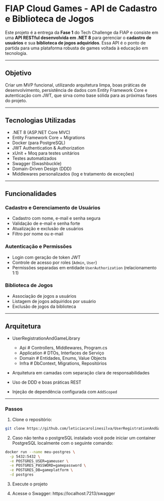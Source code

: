 # FIAP Cloud Games - API de Cadastro e Biblioteca de Jogos

Este projeto é a entrega da **Fase 1** do Tech Challenge da FIAP e consiste em uma **API RESTful desenvolvida em
.NET 8** para gerenciar o **cadastro de usuários** e sua **biblioteca de jogos adquiridos**.
Essa API é o ponto de partida para uma plataforma robusta de games voltada à educação em tecnologia.

---

## Objetivo

Criar um MVP funcional, utilizando arquitetura limpa, boas práticas de desenvolvimento, persistência de dados com Entity Framework Core 
e autenticação com JWT, que sirva como base sólida para as próximas fases do projeto.

---

## Tecnologias Utilizadas

- .NET 8 (ASP.NET Core MVC)
- Entity Framework Core + Migrations
- Docker (para PostgreSQL)
- JWT Authentication & Authorization
- xUnit + Moq para testes unitários
- Testes automatizados
- Swagger (Swashbuckle)
- Domain-Driven Design (DDD)
- Middlewares personalizados (log e tratamento de exceções)

---

##  Funcionalidades

### Cadastro e Gerenciamento de Usuários
- Cadastro com nome, e-mail e senha segura
- Validação de e-mail e senha forte
- Atualização e exclusão de usuários
- Filtro por nome ou e-mail

###  Autenticação e Permissões
- Login com geração de token JWT
- Controle de acesso por roles (`Admin`, `User`)
- Permissões separadas em entidade `UserAuthorization` (relacionamento 1:1)

### Biblioteca de Jogos
- Associação de jogos a usuários
- Listagem de jogos adquiridos por usuário
- Exclusão de jogos da biblioteca

---

##  Arquitetura
- UserRegistrationAndGameLibrary
  - Api # Controllers, Middlewares, Program.cs
  - Application # DTOs, Interfaces de Serviço
  - Domain # Entidades, Enums, Value Objects
  - Infra # DbContext, Migrations, Repositórios

- Arquitetura em camadas com separação clara de responsabilidades
- Uso de DDD e boas práticas REST
- Injeção de dependência configurada com `AddScoped`

---

###  Passos

1. Clone o repositório:
```bash
git clone https://github.com/leticiacarolinesilva/UserRegistrationAndGameLibrary.git
```
2. Caso não tenha o postgreSQL instalado você pode iniciar um container PostgreSQL localmente com o seguinte comando:

```bash
docker run --name meu-postgres \
  -p 5432:5432 \
  -e POSTGRES_USER=gameuser \
  -e POSTGRES_PASSWORD=gamepassword \
  -e POSTGRES_DB=gameplatform \
  -d postgres
```
  3. Execute o projeto

  4. Acesse o Swagger: https://localhost:7213/swagger


